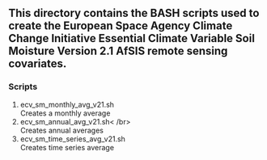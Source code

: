 ## This directory contains the BASH scripts used to create the European Space Agency Climate Change Initiative Essential Climate Variable Soil Moisture Version 2.1 AfSIS remote sensing covariates.

### Scripts
1. ecv_sm_monthly_avg_v21.sh </br>
Creates a monthly average
2. ecv_sm_annual_avg_v21.sh< /br>		
Creates annual averages
3. ecv_sm_time_series_avg_v21.sh</br>
Creates time series average